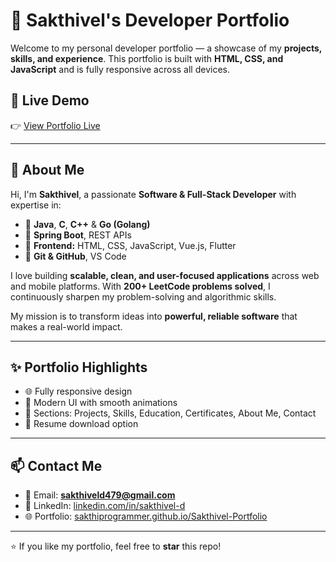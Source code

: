 # 💼 Sakthivel's Developer Portfolio

Welcome to my personal developer portfolio — a showcase of my **projects, skills, and experience**.
This portfolio is built with **HTML, CSS, and JavaScript** and is fully responsive across all devices.

## 🚀 Live Demo

👉 [View Portfolio Live](https://sakthiprogrammer.github.io/Sakthivel-Portfolio/)

---

## 📄 About Me

Hi, I'm **Sakthivel**, a passionate **Software & Full-Stack Developer** with expertise in:

* 🔹 **Java**, **C**, **C++** & **Go (Golang)**
* 🔹 **Spring Boot**, REST APIs
* 🔹 **Frontend:** HTML, CSS, JavaScript, Vue.js, Flutter
* 🔹 **Git & GitHub**, VS Code

I love building **scalable, clean, and user-focused applications** across web and mobile platforms.
With **200+ LeetCode problems solved**, I continuously sharpen my problem-solving and algorithmic skills.

My mission is to transform ideas into **powerful, reliable software** that makes a real-world impact.

---

## ✨ Portfolio Highlights

* 🌐 Fully responsive design
* 🎨 Modern UI with smooth animations
* 📂 Sections: Projects, Skills, Education, Certificates, About Me, Contact
* 📄 Resume download option

---

## 📫 Contact Me

* 📧 Email: **[sakthiveld479@gmail.com](mailto:sakthiveld479@gmail.com)**
* 🔗 LinkedIn: [linkedin.com/in/sakthivel-d](https://www.linkedin.com/in/sakthiprogrammer)
* 🌐 Portfolio: [sakthiprogrammer.github.io/Sakthivel-Portfolio](https://sakthiprogrammer.github.io/Sakthivel-Portfolio)

---

⭐ If you like my portfolio, feel free to **star** this repo!
